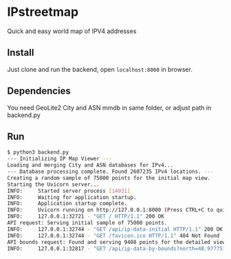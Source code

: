 # IPstreetmap
Quick and easy world map of IPV4 addresses

## Install
Just clone and run the backend, open `localhost:8000` in browser. 

## Dependencies
You need GeoLite2 City and ASN mmdb in same folder, or adjust path in backend.py

## Run
```bash
$ python3 backend.py
--- Initializing IP Map Viewer ---
Loading and merging City and ASN databases for IPv4...
--- Database processing complete. Found 2607235 IPv4 locations. ---
Creating a random sample of 75000 points for the initial map view.
Starting the Uvicorn server...
INFO:     Started server process [14931]
INFO:     Waiting for application startup.
INFO:     Application startup complete.
INFO:     Uvicorn running on http://127.0.0.1:8000 (Press CTRL+C to quit)
INFO:     127.0.0.1:32721 - "GET / HTTP/1.1" 200 OK
API request: Serving initial sample of 75000 points.
INFO:     127.0.0.1:32744 - "GET /api/ip-data-initial HTTP/1.1" 200 OK
INFO:     127.0.0.1:32744 - "GET /favicon.ico HTTP/1.1" 404 Not Found
API bounds request: Found and serving 9408 points for the detailed view.
INFO:     127.0.0.1:32817 - "GET /api/ip-data-by-bounds?north=48.977751194284686&south=47.60918539110019&east=13.265317999713854&west=9.21273621260448 HTTP/1.1" 200 OK
```

